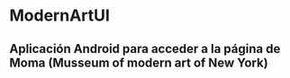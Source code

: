 # ModernArtUI

## Aplicación Android para acceder a la página de Moma (Musseum of modern art of New York) 
